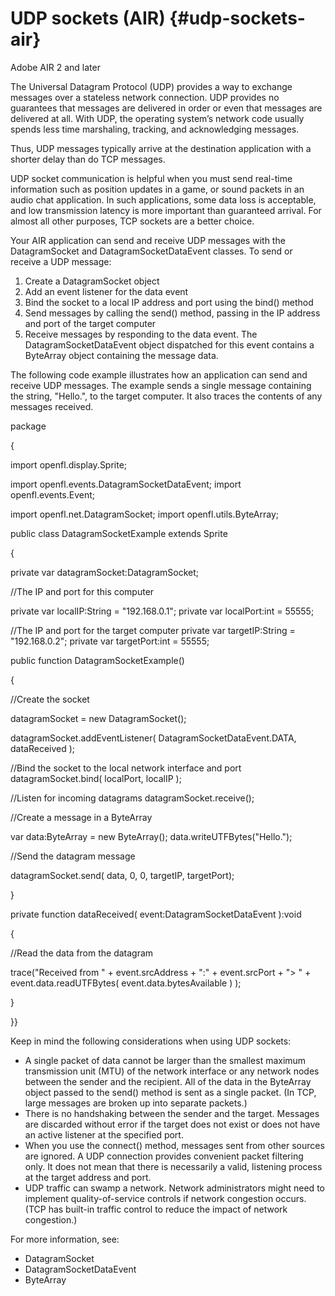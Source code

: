 # UDP sockets (AIR) {#udp-sockets-air}

Adobe AIR 2 and later

The Universal Datagram Protocol (UDP) provides a way to exchange messages over a stateless network connection. UDP provides no guarantees that messages are delivered in order or even that messages are delivered at all. With UDP, the operating system’s network code usually spends less time marshaling, tracking, and acknowledging messages.

Thus, UDP messages typically arrive at the destination application with a shorter delay than do TCP messages.

UDP socket communication is helpful when you must send real-time information such as position updates in a game, or sound packets in an audio chat application. In such applications, some data loss is acceptable, and low transmission latency is more important than guaranteed arrival. For almost all other purposes, TCP sockets are a better choice.

Your AIR application can send and receive UDP messages with the DatagramSocket and DatagramSocketDataEvent classes. To send or receive a UDP message:

1.  Create a DatagramSocket object
2.  Add an event listener for the data event
3.  Bind the socket to a local IP address and port using the bind() method
4.  Send messages by calling the send() method, passing in the IP address and port of the target computer
5.  Receive messages by responding to the data event. The DatagramSocketDataEvent object dispatched for this event contains a ByteArray object containing the message data.

The following code example illustrates how an application can send and receive UDP messages. The example sends a single message containing the string, "Hello.", to the target computer. It also traces the contents of any messages received.

package

{

import openfl.display.Sprite;

import openfl.events.DatagramSocketDataEvent;
import openfl.events.Event;

import openfl.net.DatagramSocket;
import openfl.utils.ByteArray;

public class DatagramSocketExample extends Sprite

{

private var datagramSocket:DatagramSocket;

//The IP and port for this computer

private var localIP:String = "192.168.0.1";
private var localPort:int = 55555;

//The IP and port for the target computer
private var targetIP:String = "192.168.0.2";
private var targetPort:int = 55555;

public function DatagramSocketExample()

{

//Create the socket

datagramSocket = new DatagramSocket();

datagramSocket.addEventListener( DatagramSocketDataEvent.DATA, dataReceived );

//Bind the socket to the local network interface and port datagramSocket.bind( localPort, localIP );

//Listen for incoming datagrams datagramSocket.receive();

//Create a message in a ByteArray

var data:ByteArray = new ByteArray(); data.writeUTFBytes("Hello.");

//Send the datagram message

datagramSocket.send( data, 0, 0, targetIP, targetPort);

}

private function dataReceived( event:DatagramSocketDataEvent ):void

{

//Read the data from the datagram

trace("Received from " + event.srcAddress + ":" + event.srcPort + "&gt; " + event.data.readUTFBytes( event.data.bytesAvailable ) );

}

}}

Keep in mind the following considerations when using UDP sockets:

*   A single packet of data cannot be larger than the smallest maximum transmission unit (MTU) of the network interface or any network nodes between the sender and the recipient. All of the data in the ByteArray object passed to the send() method is sent as a single packet. (In TCP, large messages are broken up into separate packets.)
*   There is no handshaking between the sender and the target. Messages are discarded without error if the target does not exist or does not have an active listener at the specified port.
*   When you use the connect() method, messages sent from other sources are ignored. A UDP connection provides convenient packet filtering only. It does not mean that there is necessarily a valid, listening process at the target address and port.
*   UDP traffic can swamp a network. Network administrators might need to implement quality-of-service controls if network congestion occurs. (TCP has built-in traffic control to reduce the impact of network congestion.)

For more information, see:

*   DatagramSocket
*   DatagramSocketDataEvent
*   ByteArray